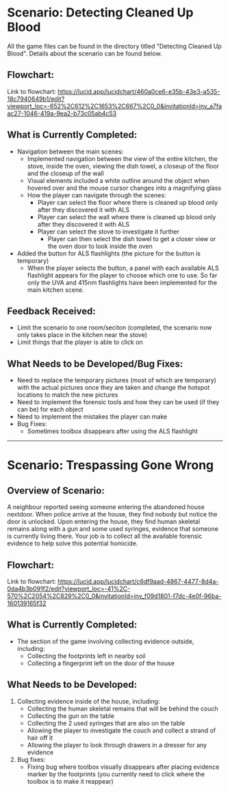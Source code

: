 # Scenario: Detecting Cleaned Up Blood
All the game files can be found in the directory titled "Detecting Cleaned Up Blood". Details about the scenario can be found below.

## Flowchart:
Link to flowchart: https://lucid.app/lucidchart/460a0ce6-e35b-43e3-a535-18c7940649b1/edit?viewport_loc=-652%2C612%2C1653%2C667%2C0_0&invitationId=inv_a7faac27-1046-419a-9ea2-b73c05ab4c53

## What is Currently Completed:
- Navigation between the main scenes:
  - Implemented navigation between the view of the entire kitchen, the stove, inside the oven, viewing the dish towel, a closeup of the floor and the closeup of the wall
  - Visual elements included a white outline around the object when hovered over and the mouse cursor changes into a magnifying glass
  - How the player can navigate through the scenes:
    - Player can select the floor where there is cleaned up blood only after they discovered it with ALS
    - Player can select the wall where there is cleaned up blood only after they discovered it with ALS
    - Player can select the stove to investigate it further
      - Player can then select the dish towel to get a closer view or the oven door to look inside the oven
- Added the button for ALS flashlights (the picture for the button is temporary)
  - When the player selects the button, a panel with each available ALS flashlight appears for the player to choose which one to use. So far only the UVA and 415nm flashlights have been implemented for the main kitchen scene.

## Feedback Received:
- Limit the scenario to one room/seciton (completed, the scenario now only takes place in the kitchen near the stove)
- Limit things that the player is able to click on

## What Needs to be Developed/Bug Fixes:
- Need to replace the temporary pictures (most of which are temporary) with the actual pictures once they are taken and change the hotspot locations to match the new pictures
- Need to implement the forensic tools and how they can be used (if they can be) for each object
- Need to implement the mistakes the player can make
- Bug Fixes:
  - Sometimes toolbox disappears after using the ALS flashlight

___

# Scenario: Trespassing Gone Wrong
## Overview of Scenario:
A neighbour reported seeing someone entering the abandoned house nextdoor. When police arrive at the house, they find nobody but notice the door is unlocked. Upon entering the house, they find human skeletal remains along with a gun and some used syringes, evidence that someone is currently living there. Your job is to collect all the available forensic evidence to help solve this potential homicide.

## Flowchart:
Link to flowchart: https://lucid.app/lucidchart/c6df9aad-4867-4477-8d4a-0da4b3b091f2/edit?viewport_loc=-41%2C-570%2C2054%2C829%2C0_0&invitationId=inv_f09d1801-f7dc-4e0f-96ba-160139165f32

## What is Currently Completed:
- The section of the game involving collecting evidence outside, including:
  - Collecting the footprints left in nearby soil
  - Collecting a fingerprint left on the door of the house

## What Needs to be Developed:
1. Collecting evidence inside of the house, including:
   - Collecting the human skeletal remains that will be behind the couch
   - Collecting the gun on the table
   - Collecting the 2 used syringes that are also on the table
   - Allowing the player to investigate the couch and collect a strand of hair off it
   - Allowing the player to look through drawers in a dresser for any evidence
2. Bug fixes:
   - Fixing bug where toolbox visually disappears after placing evidence marker by the footprints (you currently need to click where the toolbox is to make it reappear)
